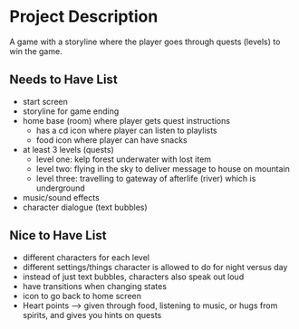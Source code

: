 # Project Description

A game with a storyline where the player goes through quests (levels) to win the game.

## Needs to Have List

- start screen
- storyline for game ending
- home base (room) where player gets quest instructions
    - has a cd icon where player can listen to playlists
    - food icon where player can have snacks
- at least 3 levels (quests)
    - level one: kelp forest underwater with lost item
    - level two: flying in the sky to deliver message to house on mountain
    - level three: travelling to gateway of afterlife (river) which is underground
- music/sound effects
- character dialogue (text bubbles)


## Nice to Have List

- different characters for each level
- different settings/things character is allowed to do for night versus day
- instead of just text bubbles, characters also speak out loud
- have transitions when changing states
- icon to go back to home screen
- Heart points --> given through food, listening to music, or hugs from spirits, and gives you hints on quests